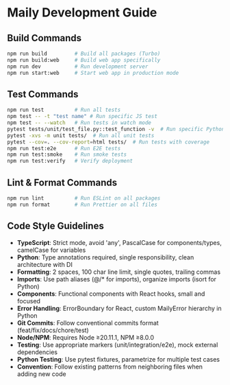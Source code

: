 # Maily Development Guide

## Build Commands
```bash
npm run build         # Build all packages (Turbo)
npm run build:web     # Build web app specifically
npm run dev           # Run development server
npm run start:web     # Start web app in production mode
```

## Test Commands
```bash
npm run test          # Run all tests
npm test -- -t "test name" # Run specific JS test 
npm test -- --watch   # Run tests in watch mode
pytest tests/unit/test_file.py::test_function -v  # Run specific Python test
pytest -xvs -m unit tests/  # Run all unit tests
pytest --cov=. --cov-report=html tests/  # Run tests with coverage
npm run test:e2e      # Run E2E tests
npm run test:smoke    # Run smoke tests
npm run test:verify   # Verify deployment
```

## Lint & Format Commands
```bash
npm run lint          # Run ESLint on all packages
npm run format        # Run Prettier on all files
```

## Code Style Guidelines
- **TypeScript**: Strict mode, avoid 'any', PascalCase for components/types, camelCase for variables
- **Python**: Type annotations required, single responsibility, clean architecture with DI
- **Formatting**: 2 spaces, 100 char line limit, single quotes, trailing commas
- **Imports**: Use path aliases (@/* for imports), organize imports (isort for Python)
- **Components**: Functional components with React hooks, small and focused
- **Error Handling**: ErrorBoundary for React, custom MailyError hierarchy in Python
- **Git Commits**: Follow conventional commits format (feat/fix/docs/chore/test)
- **Node/NPM**: Requires Node ≥20.11.1, NPM ≥8.0.0
- **Testing**: Use appropriate markers (unit/integration/e2e), mock external dependencies
- **Python Testing**: Use pytest fixtures, parametrize for multiple test cases
- **Convention**: Follow existing patterns from neighboring files when adding new code